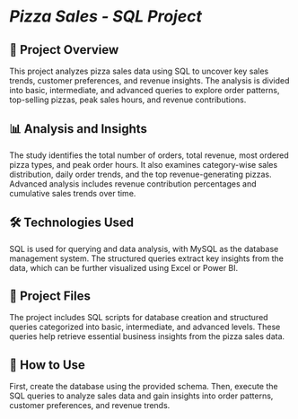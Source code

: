 # *Pizza Sales - SQL Project*  

## 📌 Project Overview  
This project analyzes pizza sales data using SQL to uncover key sales trends, customer preferences, and revenue insights. The analysis is divided into basic, intermediate, and advanced queries to explore order patterns, top-selling pizzas, peak sales hours, and revenue contributions.  

## 📊 Analysis and Insights  
The study identifies the total number of orders, total revenue, most ordered pizza types, and peak order hours. It also examines category-wise sales distribution, daily order trends, and the top revenue-generating pizzas. Advanced analysis includes revenue contribution percentages and cumulative sales trends over time.  

## 🛠 Technologies Used  
SQL is used for querying and data analysis, with MySQL as the database management system. The structured queries extract key insights from the data, which can be further visualized using Excel or Power BI.  

## 📂 Project Files  
The project includes SQL scripts for database creation and structured queries categorized into basic, intermediate, and advanced levels. These queries help retrieve essential business insights from the pizza sales data.  

## 🚀 How to Use  
First, create the database using the provided schema. Then, execute the SQL queries to analyze sales data and gain insights into order patterns, customer preferences, and revenue trends.
